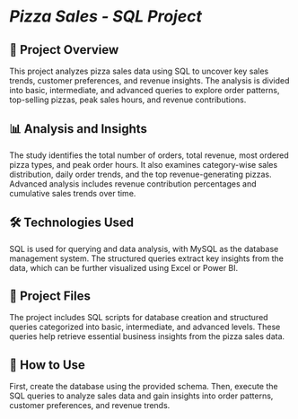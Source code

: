 # *Pizza Sales - SQL Project*  

## 📌 Project Overview  
This project analyzes pizza sales data using SQL to uncover key sales trends, customer preferences, and revenue insights. The analysis is divided into basic, intermediate, and advanced queries to explore order patterns, top-selling pizzas, peak sales hours, and revenue contributions.  

## 📊 Analysis and Insights  
The study identifies the total number of orders, total revenue, most ordered pizza types, and peak order hours. It also examines category-wise sales distribution, daily order trends, and the top revenue-generating pizzas. Advanced analysis includes revenue contribution percentages and cumulative sales trends over time.  

## 🛠 Technologies Used  
SQL is used for querying and data analysis, with MySQL as the database management system. The structured queries extract key insights from the data, which can be further visualized using Excel or Power BI.  

## 📂 Project Files  
The project includes SQL scripts for database creation and structured queries categorized into basic, intermediate, and advanced levels. These queries help retrieve essential business insights from the pizza sales data.  

## 🚀 How to Use  
First, create the database using the provided schema. Then, execute the SQL queries to analyze sales data and gain insights into order patterns, customer preferences, and revenue trends.
